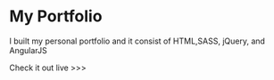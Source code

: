 # My Portfolio

I built my personal portfolio and it consist of HTML,SASS, jQuery, and AngularJS

Check it out live >>> 